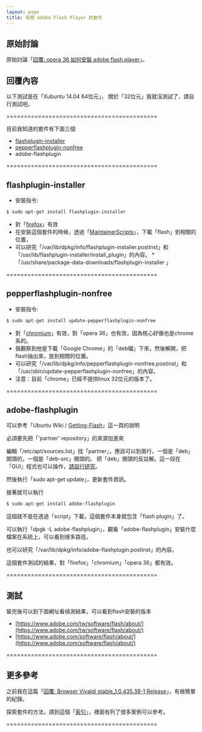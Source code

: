 ```yaml
---
layout: page
title: 有關 Adobe Flash Player 的套件
---
```


## 原始討論

原始討論「[回覆: opera 36 如何安裝 adobe flash player](http://www.ubuntu-tw.org/modules/newbb/viewtopic.php?post_id=351832#forumpost351832)」。


## 回覆內容


以下測試是在「Xubuntu 14.04 64位元」，
關於「32位元」我就沒測試了，請自行測試吧。

===========================================

目前我知道的套件有下面三個

* [flashplugin-installer](http://packages.ubuntu.com/trusty/flashplugin-installer)
* [pepperflashplugin-nonfree](http://packages.ubuntu.com/trusty/pepperflashplugin-nonfree)
* adobe-flashplugin

===========================================

## flashplugin-installer

* 安裝指令:

``` sh
$ sudo apt-get install flashplugin-installer
```

* 對「[firefox](http://packages.ubuntu.com/trusty/firefox)」有效
* 在安裝這個套件的時候，透過「[MaintainerScripts](https://wiki.debian.org/MaintainerScripts)」，下載「flash」到相關的位置，
* 可以研究「/var/lib/dpkg/info/flashplugin-installer.postinst」和「/usr/lib/flashplugin-installer/install_plugin」的內容。
*「/usr/share/package-data-downloads/flashplugin-installer 」


===========================================

## pepperflashplugin-nonfree

* 安裝指令:

``` sh
$ sudo apt-get install update-pepperflashplugin-nonfree
```

* 對「[chromium](http://packages.ubuntu.com/trusty/chromium-browser)」有效，對「opera 36」也有效，因為核心好像也是chrome系的。
* 我觀察到他是下載「Google Chrome」的「deb檔」下來，然後解開，把flash抽出來，放到相關的位置。
* 可以研究「/var/lib/dpkg/info/pepperflashplugin-nonfree.postinst」和「/usr/sbin/update-pepperflashplugin-nonfree」的內容。
* 注意：目前「chrome」已經不提供linux 32位元的版本了。

===========================================

## adobe-flashplugin

可以參考「Ubuntu Wiki / [Getting-Flash](https://wiki.ubuntu.com/Chromium/Getting-Flash)」這一頁的說明

必須要先把「'partner' repository」的來源加進來

編輯「/etc/apt/sources.list」找「partner」，應該可以到兩行，一個是「deb」開頭的，一個是「deb-src」開頭的。
把「deb」開頭的反註解。這一段在「GUI」程式也可以操作，[請自行研究](https://wiki.ubuntu.com/Chromium/Getting-Partner-Flash)。

然後執行「sudo apt-get update」，更新套件資訊。

接著就可以執行

``` sh
$ sudo apt-get install adobe-flashplugin
```

這個就不是在透過「script」下載，這個套件本身就包含「flash plugin」了。

可以執行「dpgk -L adobe-flashplugin」，觀看「adobe-flashplugin」安裝什麼檔案在系統上，可以看到很多路徑。

也可以研究「/var/lib/dpkg/info/adobe-flashplugin.postinst」的內容。

這個套件測試的結果，對「firefox」「chromium」「opera 36」都有效。

===========================================

## 測試

裝完後可以到下面網址看偵測結果，可以看到flash安裝的版本

* [https://www.adobe.com/tw/software/flash/about/](https://www.adobe.com/tw/software/flash/about/)
* [https://www.adobe.com/software/flash/about/](https://www.adobe.com/software/flash/about/)

===========================================

## 更多參考

之前我在這篇「[回覆: Browser Vivaldi stable_1.0.435.38-1 Release](http://www.ubuntu-tw.org/modules/newbb/viewtopic.php?post_id=351222#forumpost351222)」，有做簡單的紀錄。

探索套件的方法，請到這個「[索引](https://www.ubuntu-tw.org/modules/newbb/viewtopic.php?post_id=333562#forumpost333562)」，裡面有列了很多案例可以參考。

===========================================
